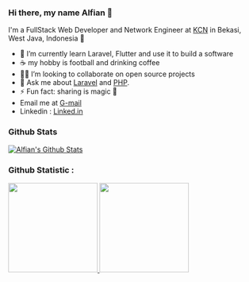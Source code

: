 ### Hi there, my name Alfian 👋

I'm a FullStack Web Developer and Network Engineer at [KCN](https://kacangan.net) in Bekasi, West Java, Indonesia 🌆

- 🔭 I’m currently learn Laravel, Flutter and use it to build a software
- ☕ my hobby is football and drinking coffee
- 🧑‍💻 I’m looking to collaborate on open source projects
- 💬 Ask me about [Laravel](https://laravel.com) and [PHP](https://php.net).
- ⚡ Fun fact: sharing is magic 🐰
- Email me at [G-mail](mailto:alfian.setia100@gmail.com)
- Linkedin : [Linked.in](https://www.linkedin.com/in/alfiansetia/)

### Github Stats

[![Alfian's Github Stats](https://github-readme-stats.vercel.app/api?username=alfiansetia&count_private=true&theme=default&show_icons=true)](https://github.com/alfiansetia)

### Github Statistic :
<p align="left">
<a href="https://github.com/alfiansetia">
  <img height="180em" src="https://github-readme-stats-eight-theta.vercel.app/api?username=alfiansetia&show_icons=true&theme=algolia&include_all_commits=true&count_private=true"/>
  <img height="180em" src="https://github-readme-stats-eight-theta.vercel.app/api/top-langs/?username=alfiansetia&layout=compact&langs_count=8&theme=algolia"/>
</a>
</p>
